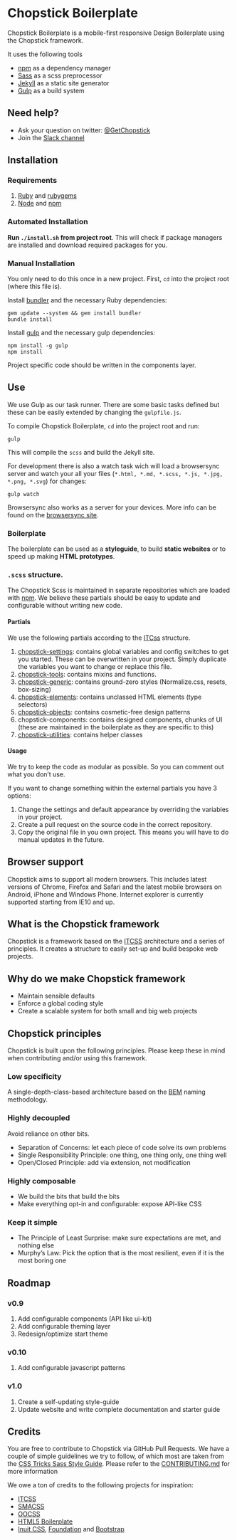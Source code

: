 Chopstick Boilerplate
=====================

Chopstick Boilerplate is a mobile-first responsive Design Boilerplate using the Chopstick framework.

It uses the following tools
- [npm](http://npmjs.org/) as a dependency manager
- [Sass](http://sass-lang.com/) as a scss preprocessor
- [Jekyll](http://jekyllrb.com/) as a static site generator
- [Gulp](http://gulpjs.com/) as a build system

## Need  help?
- Ask your question on twitter: [@GetChopstick](https://twitter.com/GetChopstick)
- Join the [Slack channel](https://getchopstick.slack.com)

## Installation

### Requirements

1. [Ruby](https://www.ruby-lang.org) and [rubygems](https://rubygems.org)
2. [Node](http://nodejs.org) and [npm](https://npmjs.org)

### Automated Installation

**Run `./install.sh` from project root**.
This will check if package managers are installed and download required packages for you.

### Manual Installation

You only need to do this once in a new project.
First, `cd` into the project root (where this file is).

Install [bundler](http://bundler.io) and the necessary Ruby dependencies:

    gem update --system && gem install bundler
    bundle install

Install [gulp](http://gulpjs.com/) and the necessary gulp dependencies:

    npm install -g gulp
    npm install

Project specific code should be written in the components layer.

## Use

We use Gulp as our task runner. There are some basic tasks defined but these can be easily extended by changing the `gulpfile.js`.

To compile Chopstick Boilerplate, `cd` into the project root and run:

    gulp

This will compile the `scss` and build the Jekyll site.

For development there is also a watch task wich will load a browsersync server and watch your all your files (`*.html, *.md, *.scss, *.js, *.jpg, *.png, *.svg`) for changes:

    gulp watch

Browsersync also works as a server for your devices. More info can be found on the [browsersync site](http://www.browsersync.io/).

### Boilerplate

The boilerplate can be used as a **styleguide**, to build **static websites** or to speed up making **HTML prototypes**.

### `.scss` structure.

The Chopstick Scss is maintained in separate repositories which are loaded with [npm](http://npmjs.org). We believe these partials should be easy to update and configurable without writing new code.

#### Partials
We use the following partials according to the [ITCss](http://itcss.io/) structure.

1. [chopstick-settings](https://github.com/getchopstick/chopstick-settings): contains global variables and config switches to get you started. These can be overwritten in your project. Simply duplicate the variables you want to change or replace this file.
2. [chopstick-tools](https://github.com/getchopstick/chopstick-tools):  contains mixins and functions.
3. [chopstick-generic](https://github.com/getchopstick/chopstick-generic): contains ground-zero styles (Normalize.css, resets, box-sizing)
4. [chopstick-elements](https://github.com/getchopstick/chopstick-elements): contains unclassed HTML elements (type selectors)
5. [chopstick-objects](https://github.com/getchopstick/chopstick-objects): contains cosmetic-free design patterns
6. chopstick-components: contains designed components, chunks of UI (these are maintained in the boilerplate as they are specific to this)
6. [chopstick-utilities](https://github.com/getchopstick/chopstick-utilities): contains helper classes

#### Usage
We try to keep the code as modular as possible. So you can comment out what you don’t use.

If you want to change something within the external partials you have 3 options:
1. Change the settings and default appearance by overriding the variables in your project.
2. Create a pull request on the source code in the correct repository.
3. Copy the original file in you own project. This means you will have to do manual updates in the future.

## Browser support
Chopstick aims to support all modern browsers. This includes latest versions of Chrome, Firefox and Safari and the latest mobile browsers on Android, iPhone and Windows Phone. Internet explorer is currently supported starting from IE10 and up.

## What is the Chopstick framework
Chopstick is a framework based on the [ITCSS](http://itcss.io/) architecture and a series of principles. It creates a structure to easily set-up and build bespoke web projects.

## Why do we make Chopstick framework
- Maintain sensible defaults
- Enforce a global coding style
- Create a scalable system for both small and big web projects


## Chopstick principles
Chopstick is built upon the following principles. Please keep these in mind when contributing and/or using this framework.

### Low specificity
A single-depth-class-based architecture based on the [BEM](http://csswizardry.com/2013/01/mindbemding-getting-your-head-round-bem-syntax/) naming methodology.

### Highly decoupled
Avoid reliance on other bits.
- Separation of Concerns: let each piece of code solve its own problems
- Single Responsibility Principle: one thing, one thing only, one thing well
- Open/Closed Principle: add via extension, not modification

### Highly composable
- We build the bits that build the bits
- Make everything opt-in and configurable: expose API-like CSS

### Keep it simple
- The Principle of Least Surprise: make sure expectations are met, and nothing else
- Murphy’s Law: Pick the option that is the most resilient, even if it is the most boring one


## Roadmap

### v0.9
1. Add configurable components (API like ui-kit)
2. Add configurable theming layer
3. Redesign/optimize start theme

### v0.10
1. Add configurable javascript patterns

### v1.0
1. Create a self-updating style-guide
2. Update website and write complete documentation and starter guide


## Credits

You are free to contribute to Chopstick via GitHub Pull Requests. We have a couple of simple guidelines we try to follow, of which most are taken from the [CSS Tricks Sass Style Guide](http://css-tricks.com/sass-style-guide). Please refer to the [CONTRIBUTING.md](https://github.com/getchopstick/chopstick-boilerplate/blob/master/CONTRIBUTING.md) for more information

We owe a ton of credits to the following projects for inspiration:

* [ITCSS](http://itcss.io/)
* [SMACSS](https://smacss.com/)
* [OOCSS](http://oocss.org/)
* [HTML5 Boilerplate](https://html5boilerplate.com/)
* [Inuit CSS](http://inuitcss.com/), [Foundation](http://foundation.zurb.com/) and [Bootstrap](http://getbootstrap.com/)
